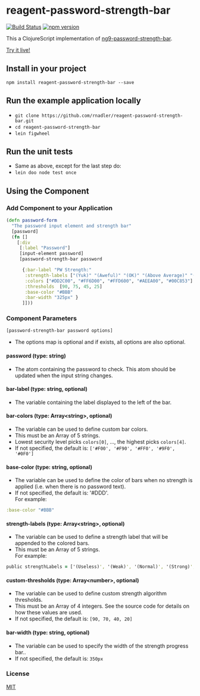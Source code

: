 # reagent-password-strength-bar

[![Build Status](https://travis-ci.org/rnadler/reagent-password-strength-bar.svg?branch=master)](https://travis-ci.org/rnadler/reagent-password-strength-bar)
[![npm version](https://badge.fury.io/js/reagent-password-strength-bar.svg)](https://badge.fury.io/js/reagent-password-strength-bar)

This a ClojureScript implementation of [ng9-password-strength-bar](https://www.npmjs.com/package/ng9-password-strength-bar).

[Try it live!](https://plnkr.co/edit/z0x5gG?p=preview)

## Install in your project

`npm install reagent-password-strength-bar --save`

## Run the example application locally
- `git clone https://github.com/rnadler/reagent-password-strength-bar.git`
- `cd reagent-password-strength-bar`
- `lein figwheel`

## Run the unit tests
- Same as above, except for the last step do:
- `lein doo node test once`

## Using the Component
### Add Component to your Application
```clojure
(defn password-form
  "The password input element and strength bar"
  [password]
  (fn []
    [:div
     [:label "Password"]
     [input-element password]
     [password-strength-bar password

      {:bar-label "PW Strength:"
       :strength-labels ["(Yuk)" "(Aweful)" "(OK)" "(Above Average)" "(Marvolous!)"]
       :colors ["#DD2C00", "#FF6D00", "#FFD600", "#AEEA00", "#00C853"]
       :thresholds  [90, 75, 45, 25]
       :base-color "#BBB"
       :bar-width "325px" }
      ]]))
```
### Component Parameters
```clojure
[password-strength-bar password options]
```
- The options map is optional and if exists, all options are also optional.
#### password (type: string)

- The atom containing the password to check. This atom should be updated when the input string changes. 

#### bar-label (type: string, optional)

- The variable containing the label displayed to the left of the bar.

#### bar-colors (type: Array\<string\>, optional)

- The variable can be used to define custom bar colors.<br>
- This must be an Array of 5 strings.<br>
- Lowest security level picks `colors[0]`, ..., the highest picks `colors[4]`.<br>
- If not specified, the default is: `['#F00', '#F90', '#FF0', '#9F0', '#0F0']`

#### base-color (type: string, optional)

- The variable can be used to define the color of bars when no strength is applied (i.e. when there is no password text).<br>
- If not specified, the default is: '#DDD'.<br>
For example:
```clojure
:base-color "#BBB"
```

#### strength-labels (type: Array\<string\>, optional)

- The variable can be used to define a strength label that will be appended to the colored bars.<br>
- This must be an Array of 5 strings.<br>
For example:
```clojure
public strengthLabels = ['(Useless)', '(Weak)', '(Normal)', '(Strong)', '(Great!)'];
```

#### custom-thresholds (type: Array\<number\>, optional)

- The variable can be used to define custom strength algorithm thresholds.<br>
- This must be an Array of 4 integers. See the source code for details on how these values are used.<br>
- If not specified, the default is: `[90, 70, 40, 20]`

#### bar-width (type: string, optional)

- The variable can be used to specify the width of the strength progress bar..<br>
- If not specified, the default is: `350px`

### License

[MIT](https://tldrlegal.com/license/mit-license)


